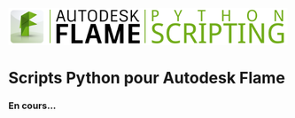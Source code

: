 ![Image](Ressources/flame-scripting-logo.png)

# Scripts Python pour Autodesk Flame

### En cours...